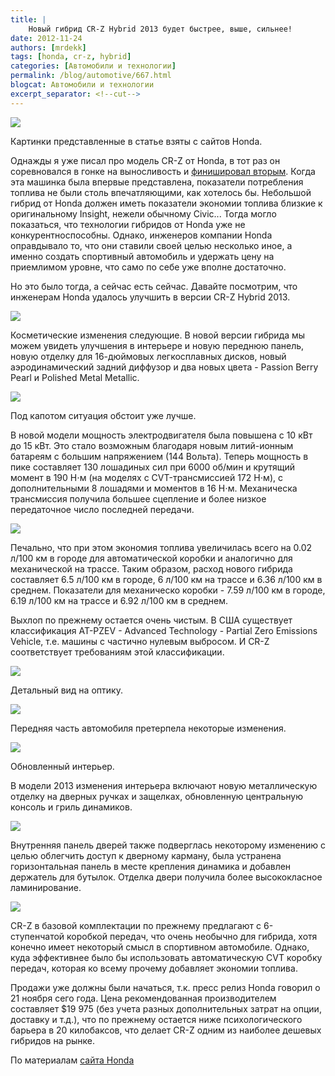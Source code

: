 ```yaml
---
title: |
    Новый гибрид CR-Z Hybrid 2013 будет быстрее, выше, сильнее!
date: 2012-11-24
authors: [mrdekk]
tags: [honda, cr-z, hybrid]
categories: [Автомобили и технологии]
permalink: /blog/automotive/667.html
blogcat: Автомобили и технологии
excerpt_separator: <!--cut-->
---
```



![](http://itw66.ru/uploads/images/00/00/01/2012/11/22/98f672.jpg)

Картинки представленные в статье взяты с сайтов Honda.

Однажды я уже писал про модель CR-Z от Honda, в тот раз он соревновался в гонке на выносливость и [финишировал вторым](http://itw66.ru/blog/automotive/338.html). Когда эта машинка была впервые представлена, показатели потребления топлива не были столь впечатляющими, как хотелось бы. Небольшой гибрид от Honda должен иметь показатели экономии топлива близкие к оригинальному Insight, нежели обычному Civic... Тогда могло показаться, что технологии гибридов от Honda уже не конкурентноспособны. Однако, инженеров компании Honda оправдывало то, что они ставили своей целью несколько иное, а именно создать спортивный автомобиль и удержать цену на приемлимом уровне, что само по себе уже вполне достаточно.

Но это было тогда, а сейчас есть сейчас. Давайте посмотрим, что инженерам Honda удалось улучшить в версии CR-Z Hybrid 2013.


<!--cut-->



![](http://itw66.ru/uploads/images/00/00/01/2012/11/22/389ea2.jpg)


Косметические изменения следующие. В новой версии гибрида мы можем увидеть улучшения в интерьере и новую переднюю панель, новую отделку для 16-дюймовых легкосплавных дисков, новый аэродинамический задний диффузор и два новых цвета - Passion Berry Pearl и Polished Metal Metallic.


![](http://itw66.ru/uploads/images/00/00/01/2012/11/22/c89422.jpg)


Под капотом ситуация обстоит уже лучше.

В новой модели мощность электродвигателя была повышена с 10 кВт до 15 кВт. Это стало возможным благодаря новым литий-ионным батареям с большим напряжением (144 Вольта). Теперь мощность в пике составляет 130 лошадиных сил при 6000 об/мин и крутящий момент в 190 Н⋅м (на моделях с CVT-трансмиссией 172 Н⋅м), с дополнительными 8 лошадями и моментов в 16 Н⋅м. Механическа трансмиссия получила большее сцепление и более низкое передаточное число последней передачи.


![](http://itw66.ru/uploads/images/00/00/01/2012/11/22/0376bd.jpg)


Печально, что при этом экономия топлива увеличилась всего на 0.02 л/100 км в городе для автоматической коробки и аналогично для механической на трассе. Таким образом, расход нового гибрида составляет 6.5 л/100 км в городе, 6 л/100 км на трассе и 6.36 л/100 км в среднем. Показатели для механическо коробки - 7.59 л/100 км в городе, 6.19 л/100 км на трассе и 6.92 л/100 км в среднем.

Выхлоп по прежнему остается очень чистым. В США существует классификация AT-PZEV - Advanced Technology - Partial Zero Emissions Vehicle, т.е. машины с частично нулевым выбросом. И CR-Z соответствует требованиям этой классификации.


![](http://itw66.ru/uploads/images/00/00/01/2012/11/24/d889aa.jpg)


Детальный вид на оптику.


![](http://itw66.ru/uploads/images/00/00/01/2012/11/24/33acac.jpg)


Передняя часть автомобиля претерпела некоторые изменения.


![](http://itw66.ru/uploads/images/00/00/01/2012/11/24/49a6ed.jpg)


Обновленный интерьер.

В модели 2013 изменения интерьера включают новую металлическую отделку на дверных ручках и защелках, обновленную центральную консоль и гриль динамиков.


![](http://itw66.ru/uploads/images/00/00/01/2012/11/24/6623d7.jpg)


Внутренняя панель дверей также подверглась некоторому изменению с целью облегчить доступ к дверному карману, была устранена горизонтальная панель в месте крепления динамика и добавлен держатель для бутылок. Отделка двери получила более высококласное ламинирование.


![](http://itw66.ru/uploads/images/00/00/01/2012/11/24/5b8ec1.jpg)


CR-Z в базовой комплектации по прежнему предлагают с 6-ступенчатой коробкой передач, что очень необычно для гибрида, хотя конечно имеет некоторый смысл в спортивном автомобиле. Однако, куда эффективнее было бы использовать автоматическую CVT коробку передач, которая ко всему прочему добавляет экономии топлива.

Продажи уже должны были начаться, т.к. пресс релиз Honda говорил о 21 ноября сего года. Цена рекомендованная производителем составляет $19 975 (без учета разных дополнительных затрат на опции, доставку и т.д.), что по прежнему остается ниже психологического барьера в 20 килобаксов, что делает CR-Z одним из наиболее дешевых гибридов на рынке.

По материалам [сайта Honda](http://www.hondanews.com/channels/honda-automobiles-cr-z-Pricing-EPA/releases/2013-honda-cr-z-pricing-and-epa-data)
